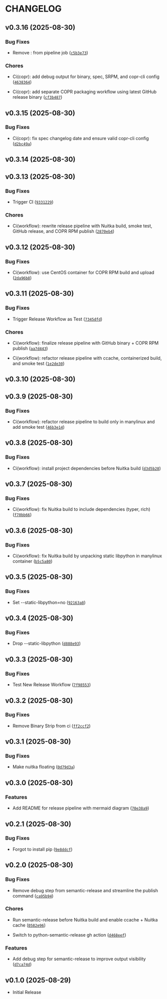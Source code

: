 # CHANGELOG

<!-- version list -->

## v0.3.16 (2025-08-30)

### Bug Fixes

- Remove : from pipeline job
  ([`c5b3e73`](https://github.com/Paul1404/Sentinel/commit/c5b3e735290096cc6b4d18ee0516bd6f51be28c1))

### Chores

- Ci(copr): add debug output for binary, spec, SRPM, and copr-cli config
  ([`4638364`](https://github.com/Paul1404/Sentinel/commit/46383646be4c827c8c4db61f76e32c87e4e89c8c))

- Ci(copr): add separate COPR packaging workflow using latest GitHub release binary
  ([`cf3b487`](https://github.com/Paul1404/Sentinel/commit/cf3b48746b1829044892f8168f1c5c8d7312563b))


## v0.3.15 (2025-08-30)

### Bug Fixes

- Ci(copr): fix spec changelog date and ensure valid copr-cli config
  ([`d2bc49a`](https://github.com/Paul1404/Sentinel/commit/d2bc49a94e71a6d06429bb3045ce3229ac2e49da))


## v0.3.14 (2025-08-30)


## v0.3.13 (2025-08-30)

### Bug Fixes

- Trigger CI
  ([`9331229`](https://github.com/Paul1404/Sentinel/commit/9331229e31be7a671ca5b72c0d860b0a554fc3c1))

### Chores

- Ci(workflow): rewrite release pipeline with Nuitka build, smoke test, GitHub release, and COPR RPM
  publish
  ([`2870eb4`](https://github.com/Paul1404/Sentinel/commit/2870eb4fb8a2f7e2a3e0ab7cb2b619b062343032))


## v0.3.12 (2025-08-30)

### Bug Fixes

- Ci(workflow): use CentOS container for COPR RPM build and upload
  ([`2da96b8`](https://github.com/Paul1404/Sentinel/commit/2da96b8d5116ac4fe0f4432be626d4d5669683fc))


## v0.3.11 (2025-08-30)

### Bug Fixes

- Trigger Release Workflow as Test
  ([`7345dfd`](https://github.com/Paul1404/Sentinel/commit/7345dfd25881f601f3c9377aa8d2a681d2cc7f04))

### Chores

- Ci(workflow): finalize release pipeline with GitHub binary + COPR RPM publish
  ([`aa7d443`](https://github.com/Paul1404/Sentinel/commit/aa7d443aa28c2bf45aacee4c49302fcce34c9508))

- Ci(workflow): refactor release pipeline with ccache, containerized build, and smoke test
  ([`1e2de30`](https://github.com/Paul1404/Sentinel/commit/1e2de302adc8ce8f1df401ba7a630c8a12240937))


## v0.3.10 (2025-08-30)


## v0.3.9 (2025-08-30)

### Bug Fixes

- Ci(workflow): refactor release pipeline to build only in manylinux and add smoke test
  ([`46b3e14`](https://github.com/Paul1404/Sentinel/commit/46b3e149a921bee6d210a07d8ea7b0d2782fabcd))


## v0.3.8 (2025-08-30)

### Bug Fixes

- Ci(workflow): install project dependencies before Nuitka build
  ([`d3d5b28`](https://github.com/Paul1404/Sentinel/commit/d3d5b286c90099775a7a29c3356cdcac7014e71d))


## v0.3.7 (2025-08-30)

### Bug Fixes

- Ci(workflow): fix Nuitka build to include dependencies (typer, rich)
  ([`f70bb66`](https://github.com/Paul1404/Sentinel/commit/f70bb66a673cecf72fb5071b77723be72ed956c5))


## v0.3.6 (2025-08-30)

### Bug Fixes

- Ci(workflow): fix Nuitka build by unpacking static libpython in manylinux container
  ([`b5c5a80`](https://github.com/Paul1404/Sentinel/commit/b5c5a80d241864e905519bae82b6ff2a66eb2732))


## v0.3.5 (2025-08-30)

### Bug Fixes

- Set --static-libpython=no
  ([`92163a8`](https://github.com/Paul1404/Sentinel/commit/92163a824da1bd0f2bf86d6b4ff20b12631a3323))


## v0.3.4 (2025-08-30)

### Bug Fixes

- Drop --static-libpython
  ([`d888e93`](https://github.com/Paul1404/Sentinel/commit/d888e93aea1a71298b73ed015edf31d3b408085f))


## v0.3.3 (2025-08-30)

### Bug Fixes

- Test New Release Workflow
  ([`7f98553`](https://github.com/Paul1404/Sentinel/commit/7f9855378b1969162d378cd36d72a0320e097873))


## v0.3.2 (2025-08-30)

### Bug Fixes

- Remove Binary Strip from ci
  ([`ff2ccf2`](https://github.com/Paul1404/Sentinel/commit/ff2ccf2b6a0eec43e460c6baf0402e9739b5f7c9))


## v0.3.1 (2025-08-30)

### Bug Fixes

- Make nuitka floating
  ([`0d79d3a`](https://github.com/Paul1404/Sentinel/commit/0d79d3a5c269fb9e6d429bd62e85988145dfa0b1))


## v0.3.0 (2025-08-30)

### Features

- Add README for release pipeline with mermaid diagram
  ([`70e38a9`](https://github.com/Paul1404/Sentinel/commit/70e38a9e248c540da5584020e45f28409153626a))


## v0.2.1 (2025-08-30)

### Bug Fixes

- Forgot to install pip
  ([`9e8ddcf`](https://github.com/Paul1404/Sentinel/commit/9e8ddcf9416e65926c8c521c9cb0878537e7a294))


## v0.2.0 (2025-08-30)

### Bug Fixes

- Remove debug step from semantic-release and streamline the publish command
  ([`ca95b94`](https://github.com/Paul1404/Sentinel/commit/ca95b948a337979ff0a5ca651ed5fd4bc3452efd))

### Chores

- Run semantic-release before Nuitka build and enable ccache + Nuitka cache
  ([`0582e96`](https://github.com/Paul1404/Sentinel/commit/0582e962cfef60b0cf5e7359119eb0f94d19141e))

- Switch to python-semantic-release gh action
  ([`d468eef`](https://github.com/Paul1404/Sentinel/commit/d468eefe04fe98066e42bfff8a85f93e9baa1645))

### Features

- Add debug step for semantic-release to improve output visibility
  ([`d7ca74d`](https://github.com/Paul1404/Sentinel/commit/d7ca74d6ce97117042b8b4fec83068d229218d4c))


## v0.1.0 (2025-08-29)

- Initial Release
